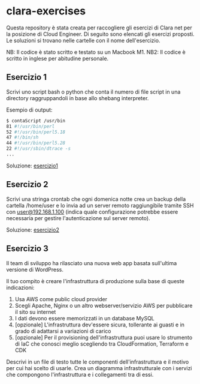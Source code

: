 # clara-exercises
Questa repository è stata creata per raccogliere gli esercizi di Clara net per la posizione di Cloud Engineer. Di seguito sono elencati gli esercizi proposti. Le soluzioni si trovano nelle cartelle con il nome dell'esercizio.

NB: Il codice è stato scritto e testato su un Macbook M1.
NB2: Il codice è scritto in inglese per abitudine personale.

## Esercizio 1
Scrivi uno script bash o python che conta il numero di file script in una directory raggruppandoli in base allo shebang interpreter. 


Esempio di output: 
``` bash
$ contaScript /usr/bin
81 #!/usr/bin/perl
52 #!/usr/bin/perl5.18
47 #!/bin/sh
44 #!/usr/bin/perl5.28
22 #!/usr/sbin/dtrace -s
...

```

Soluzione: [esercizio1](esercizio1)

## Esercizio 2
Scrivi una stringa crontab che ogni domenica notte crea un backup della cartella /home/user e lo invia ad un server remoto raggiungibile tramite SSH con user@192.168.1.100 
(indica quale configurazione potrebbe essere necessaria per gestire l'autenticazione sul server remoto).

Soluzione: [esercizio2](esercizio2)

## Esercizio 3
Il team di sviluppo ha rilasciato una nuova web app basata sull'ultima versione di WordPress.

Il tuo compito è creare l'infrastruttura di produzione sulla base di queste indicazioni:

1. Usa AWS come public cloud provider
2. Scegli Apache, Nginx o un altro webserver/servizio AWS per pubblicare il sito su internet
3. I dati devono essere memorizzati in un database MySQL
4. [opzionale] L'infrastruttura dev'essere sicura, tollerante ai guasti e in grado di adattarsi a variazioni di carico
5. [opzionale] Per il provisioning dell'infrastruttura puoi usare lo strumento di IaC che conosci meglio scegliendo tra CloudFormation, Terraform e CDK

Descrivi in un file di testo tutte le componenti dell'infrastruttura e il motivo per cui hai scelto di usarle. Crea un diagramma infrastrutturale con i servizi che compongono l'infrastruttura e i collegamenti tra di essi.